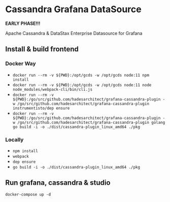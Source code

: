 # Cassandra Grafana DataSource

**EARLY PHASE!!!**

Apache Cassandra & DataStax Enterprise Datasource for Grafana

## Install & build frontend

### Docker Way

* `docker run --rm -v ${PWD}:/opt/gcds -w /opt/gcds node:11 npm install`
* `docker run --rm -v ${PWD}:/opt/gcds -w /opt/gcds node:11 node node_modules/webpack-cli/bin/cli.js`
* `docker run --rm -v ${PWD}:/go/src/github.com/hadesarchitect/grafana-cassandra-plugin -w /go/src/github.com/hadesarchitect/grafana-cassandra-plugin instrumentisto/dep ensure`
* `docker run --rm -v ${PWD}:/go/src/github.com/hadesarchitect/grafana-cassandra-plugin -w /go/src/github.com/hadesarchitect/grafana-cassandra-plugin golang go build -i -o ./dist/cassandra-plugin_linux_amd64 ./pkg`

### Locally

* `npm install`
* `webpack`
* `dep ensure`
* `go build -i -o ./dist/cassandra-plugin_linux_amd64 ./pkg`

## Run grafana, cassandra & studio

`docker-compose up -d`
